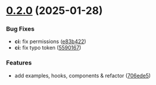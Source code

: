 # [0.2.0](https://github.com/plvo/shext/compare/v0.1.2...v0.2.0) (2025-01-28)

### Bug Fixes

- **ci:** fix permissions ([e83b422](https://github.com/plvo/shext/commit/e83b4222bc664742c505198065069074080fcde4))
- **ci:** fix typo token ([5590167](https://github.com/plvo/shext/commit/55901670a1f551e9cb3ec68addafed6986ce1035))

### Features

- add examples, hooks, components & refactor ([706ede5](https://github.com/plvo/shext/commit/706ede5bde4056d2f83d343e6ee911d3cc0bd01e))
